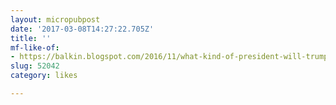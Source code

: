 ```yaml
---
layout: micropubpost
date: '2017-03-08T14:27:22.705Z'
title: ''
mf-like-of:
- https://balkin.blogspot.com/2016/11/what-kind-of-president-will-trump.html
slug: 52042
category: likes

---
```

